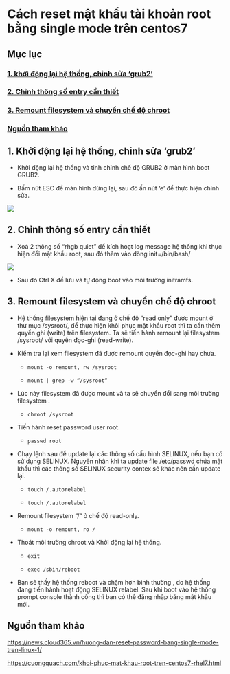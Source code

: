# Cách reset mật khẩu tài khoản root bằng single mode trên centos7

## Mục lục

### [1. khởi động lại hệ thống, chỉnh sửa ‘grub2’]( https://github.com/phancong0897/Congphan/blob/master/Linux/C%C3%A1ch%20reset%20m%E1%BA%ADt%20kh%E1%BA%A9u%20t%C3%A0i%20kho%E1%BA%A3n%20root%20b%E1%BA%B1ng%20single%20mode%20tr%C3%AAn%20centos%207.md#1-kh%E1%BB%9Fi-%C4%91%E1%BB%99ng-l%E1%BA%A1i-h%E1%BB%87-th%E1%BB%91ng-ch%E1%BB%89nh-s%E1%BB%ADa-grub2)

### [2. Chỉnh thông số entry cần thiết](https://github.com/phancong0897/Congphan/blob/master/Linux/C%C3%A1ch%20reset%20m%E1%BA%ADt%20kh%E1%BA%A9u%20t%C3%A0i%20kho%E1%BA%A3n%20root%20b%E1%BA%B1ng%20single%20mode%20tr%C3%AAn%20centos%207.md#2-ch%E1%BB%89nh-th%C3%B4ng-s%E1%BB%91-entry-c%E1%BA%A7n-thi%E1%BA%BFt-1)

### [3. Remount filesystem và chuyển chế độ chroot](https://github.com/phancong0897/Congphan/blob/master/Linux/C%C3%A1ch%20reset%20m%E1%BA%ADt%20kh%E1%BA%A9u%20t%C3%A0i%20kho%E1%BA%A3n%20root%20b%E1%BA%B1ng%20single%20mode%20tr%C3%AAn%20centos%207.md#3-remount-filesystem-v%C3%A0-chuy%E1%BB%83n-ch%E1%BA%BF-%C4%91%E1%BB%99-chroot-1)

### [Nguồn tham khảo](https://github.com/phancong0897/Congphan/blob/master/Linux/C%C3%A1ch%20reset%20m%E1%BA%ADt%20kh%E1%BA%A9u%20t%C3%A0i%20kho%E1%BA%A3n%20root%20b%E1%BA%B1ng%20single%20mode%20tr%C3%AAn%20centos%207.md#ngu%E1%BB%93n-tham-kh%E1%BA%A3o-1)

## 1. Khởi động lại hệ thống, chỉnh sửa ‘grub2’

- Khởi động lại hệ thống và tinh chỉnh chế độ GRUB2 ở màn hình boot GRUB2.

- Bấm nút ESC để màn hình dừng lại, sau đó ấn nút ‘e’ để thực hiện chỉnh sửa.

<img src="https://imgur.com/0K0c9h2.png">

## 2. Chỉnh thông số entry cần thiết

- Xoá 2 thông số “rhgb quiet” để kích hoạt log message hệ thống khi thực hiện đổi mật khẩu root, sau đó thêm vào dòng init=/bin/bash/

<img src="https://imgur.com/PwJKoue.png">

- Sau đó Ctrl X để lưu và tự động boot vào môi trường initramfs.

## 3. Remount filesystem và chuyển chế độ chroot

- Hệ thống filesystem hiện tại đang ở chế độ “read only” được mount ở thư mục /sysroot/, để thực hiện khôi phục mật khẩu root thì ta cần thêm quyền ghi (write) trên filesystem. Ta sẽ tiến hành remount lại filesystem /sysroot/ với quyền đọc-ghi (read-write).

- Kiểm tra lại xem filesystem đã được remount quyền đọc-ghi hay chưa.

    - ` mount -o remount, rw /sysroot `

    - ` mount | grep -w “/sysroot“ `

- Lúc này filesystem đã được mount và ta sẽ chuyển đổi sang môi trường filesystem .

    - ` chroot /sysroot `
 
- Tiến hành reset password user root.

    - ` passwd root `

- Chạy lệnh sau để update lại các thông số cấu hình SELINUX, nếu bạn có sử dụng SELINUX. Nguyên nhân khi ta update file /etc/passwd chứa mật khẩu thì các thông số SELINUX security contex sẽ khác nên cần update lại.

    - ` touch /.autorelabel `

    - ` touch /.autorelabel `

- Remount filesystem “/“ ở chế độ read-only.

    - ` mount -o remount, ro / `

- Thoát môi trường chroot và Khởi động lại hệ thống.

    - ` exit `

    - ` exec /sbin/reboot `
 
- Bạn sẽ thấy hệ thống reboot và chậm hơn bình thường , do hệ thống đang tiến hành hoạt động SELINUX relabel. Sau khi boot vào hệ thống prompt console thành công thì bạn có thể đăng nhập bằng mật khẩu mới.

## Nguồn tham khảo

https://news.cloud365.vn/huong-dan-reset-password-bang-single-mode-tren-linux-1/

https://cuongquach.com/khoi-phuc-mat-khau-root-tren-centos7-rhel7.html

